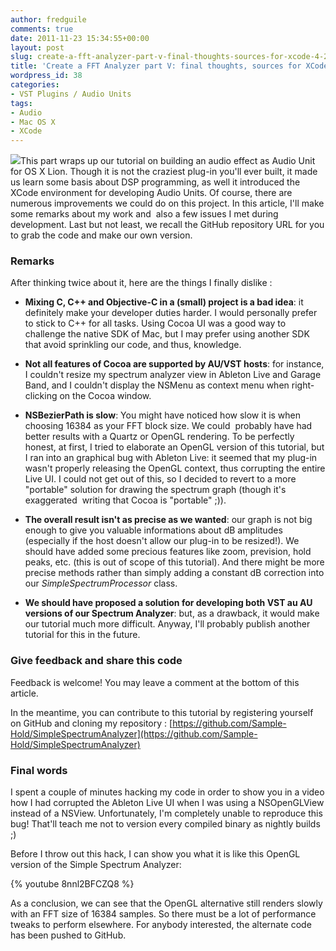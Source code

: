 ```yaml
---
author: fredguile
comments: true
date: 2011-11-23 15:34:55+00:00
layout: post
slug: create-a-fft-analyzer-part-v-final-thoughts-sources-for-xcode-4-2-feedback
title: 'Create a FFT Analyzer part V: final thoughts, sources for XCode 4.2 & feedback'
wordpress_id: 38
categories:
- VST Plugins / Audio Units
tags:
- Audio
- Mac OS X
- XCode
---
```


[![](http://guileboard.files.wordpress.com/2011/11/au.gif)](http://guileboard.files.wordpress.com/2011/11/au.gif)This part wraps up our tutorial on building an audio effect as Audio Unit for OS X Lion. Though it is not the craziest plug-in you'll ever built, it made us learn some basis about DSP programming, as well it introduced the XCode environment for developing Audio Units. Of course, there are numerous improvements we could do on this project. In this article, I'll make some remarks about my work and  also a few issues I met during development. Last but not least, we recall the GitHub repository URL for you to grab the code and make our own version.




<!-- more -->





### Remarks


After thinking twice about it, here are the things I finally dislike :



	
  * **Mixing C, C++ and Objective-C in a (small) project is a bad idea**: it definitely make your developer duties harder. I would personally prefer to stick to C++ for all tasks. Using Cocoa UI was a good way to challenge the native SDK of Mac, but I may prefer using another SDK that avoid sprinkling our code, and thus, knowledge.

	
  * **Not all features of Cocoa are supported by AU/VST hosts**: for instance, I couldn't resize my spectrum analyzer view in Ableton Live and Garage Band, and I couldn't display the NSMenu as context menu when right-clicking on the Cocoa window.

	
  * **NSBezierPath is slow**: You might have noticed how slow it is when choosing 16384 as your FFT block size. We could  probably have had better results with a Quartz or OpenGL rendering. To be perfectly honest, at first, I tried to elaborate an OpenGL version of this tutorial, but I ran into an graphical bug with Ableton Live: it seemed that my plug-in wasn't properly releasing the OpenGL context, thus corrupting the entire Live UI. I could not get out of this, so I decided to revert to a more "portable" solution for drawing the spectrum graph (though it's exaggerated  writing that Cocoa is "portable" ;)).

	
  * **The overall result isn't as precise as we wanted**: our graph is not big enough to give you valuable informations about dB amplitudes (especially if the host doesn't allow our plug-in to be resized!). We should have added some precious features like zoom, prevision, hold peaks, etc. (this is out of scope of this tutorial). And there might be more precise methods rather than simply adding a constant dB correction into our _SimpleSpectrumProcessor_ class.

	
  * **We should have proposed a solution for developing both VST au AU versions of our Spectrum Analyzer**: but, as a drawback, it would make our tutorial much more difficult. Anyway, I'll probably publish another tutorial for this in the future.




### Give feedback and share this code


Feedback is welcome! You may leave a comment at the bottom of this article.

In the meantime, you can contribute to this tutorial by registering yourself on GitHub and cloning my repository : [https://github.com/Sample-Hold/SimpleSpectrumAnalyzer](https://github.com/Sample-Hold/SimpleSpectrumAnalyzer)


### Final words




I spent a couple of minutes hacking my code in order to show you in a video how I had corrupted the Ableton Live UI when I was using a NSOpenGLView instead of a NSView. Unfortunately, I'm completely unable to reproduce this bug! That'll teach me not to version every compiled binary as nightly builds ;)




Before I throw out this hack, I can show you what it is like this OpenGL version of the Simple Spectrum Analyzer:

{% youtube 8nnl2BFCZQ8 %}

As a conclusion, we can see that the OpenGL alternative still renders slowly with an FFT size of 16384 samples. So there must be a lot of performance tweaks to perform elsewhere. For anybody interested, the alternate code has been pushed to GitHub.
